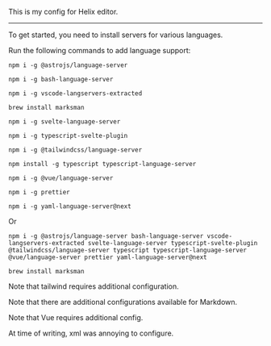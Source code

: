 This is my config for Helix editor.

---

To get started, you need to install servers for various languages.

Run the following commands to add language support:
```
npm i -g @astrojs/language-server

npm i -g bash-language-server

npm i -g vscode-langservers-extracted

brew install marksman

npm i -g svelte-language-server

npm i -g typescript-svelte-plugin

npm i -g @tailwindcss/language-server

npm install -g typescript typescript-language-server

npm i -g @vue/language-server

npm i -g prettier

npm i -g yaml-language-server@next
```

Or

```
npm i -g @astrojs/language-server bash-language-server vscode-langservers-extracted svelte-language-server typescript-svelte-plugin @tailwindcss/language-server typescript typescript-language-server @vue/language-server prettier yaml-language-server@next

brew install marksman
```

Note that tailwind requires additional configuration.

Note that there are additional configurations available for Markdown.

Note that Vue requires additional config.

At time of writing, xml was annoying to configure.
